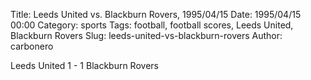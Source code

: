 Title: Leeds United vs. Blackburn Rovers, 1995/04/15
Date: 1995/04/15 00:00
Category: sports
Tags: football, football scores, Leeds United, Blackburn Rovers
Slug: leeds-united-vs-blackburn-rovers
Author: carbonero


Leeds United 1 - 1 Blackburn Rovers
